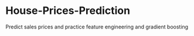 # House-Prices-Prediction
Predict sales prices and practice feature engineering and gradient boosting

